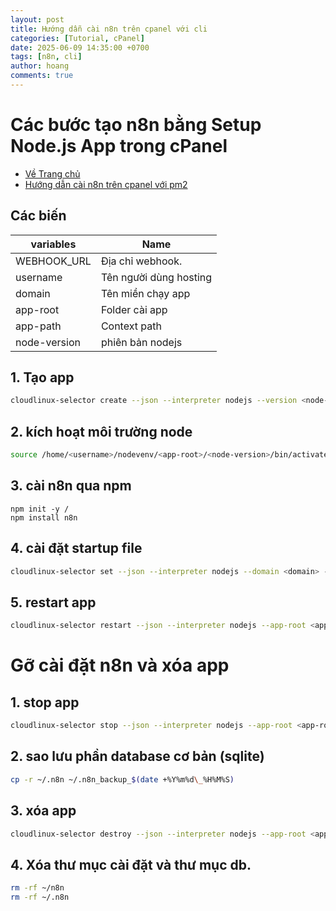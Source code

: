```yaml
---
layout: post
title: Hướng dẫn cài n8n trên cpanel với cli
categories: [Tutorial, cPanel]
date: 2025-06-09 14:35:00 +0700
tags: [n8n, cli]
author: hoang
comments: true 
---
```


<!-- @format -->

# Các bước tạo n8n bằng Setup Node.js App trong cPanel

- [Về Trang chủ](../)
- [Hướng dẫn cài n8n trên cpanel với pm2](../pm2/)

## Các biến

| variables    | Name                   |
| ------------ | ---------------------- |
| WEBHOOK_URL  | Địa chỉ webhook.       |
| username     | Tên người dùng hosting |
| domain       | Tên miền chạy app      |
| app-root     | Folder cài app         |
| app-path     | Context path           |
| node-version | phiên bản nodejs       |

## 1. Tạo app

```bash
cloudlinux-selector create --json --interpreter nodejs --version <node-version> --app-root <app-root> --domain <domain> --app-uri <app-path> --env '{"DB_TYPE":"sqlite","N8N_RELEASE_TYPE":"stable","WEBHOOK_URL":"<WEBHOOK_URL>","N8N_DIAGNOSTICS_ENABLED":"false","N8N_SKIP_WEBHOOK_DEREGISTRATION_SHUTDOWN":"true"}'
```

## 2. kích hoạt môi trường node

```bash
source /home/<username>/nodevenv/<app-root>/<node-version>/bin/activate && cd /home/<username>/<app-root>
```

## 3. cài n8n qua npm

```shell
npm init -y /
npm install n8n
```

## 4. cài đặt startup file

```bash
cloudlinux-selector set --json --interpreter nodejs --domain <domain> --app-root <app-root> --startup-file node_modules/n8n/bin/n8n --skip-web-check
```

## 5. restart app

```bash
cloudlinux-selector restart --json --interpreter nodejs --app-root <app-root>
```

# Gỡ cài đặt n8n và xóa app

## 1. stop app

```bash
cloudlinux-selector stop --json --interpreter nodejs --app-root <app-root>
```

## 2. sao lưu phần database cơ bản (sqlite)

```bash
cp -r ~/.n8n ~/.n8n_backup_$(date +%Y%m%d\_%H%M%S)
```

## 3. xóa app

```bash
cloudlinux-selector destroy --json --interpreter nodejs --app-root <app-root>
```

## 4. Xóa thư mục cài đặt và thư mục db.

```bash
rm -rf ~/n8n
rm -rf ~/.n8n
```
